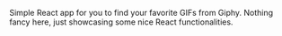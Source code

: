 Simple React app for you to find your favorite GIFs from Giphy. Nothing fancy here, just showcasing some nice React functionalities.

